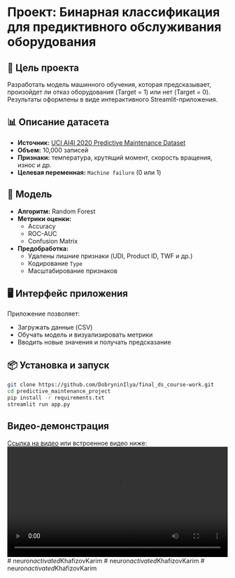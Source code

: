 # Проект: Бинарная классификация для предиктивного обслуживания оборудования

## 📌 Цель проекта
Разработать модель машинного обучения, которая предсказывает, произойдет ли отказ оборудования (Target = 1) или нет (Target = 0).  
Результаты оформлены в виде интерактивного Streamlit-приложения.

## 📊 Описание датасета
- **Источник:** [UCI AI4I 2020 Predictive Maintenance Dataset](https://archive.ics.uci.edu/dataset/601/predictive+maintenance+dataset)
- **Объем:** 10,000 записей
- **Признаки:** температура, крутящий момент, скорость вращения, износ и др.
- **Целевая переменная:** `Machine failure` (0 или 1)

## 🧠 Модель
- **Алгоритм:** Random Forest
- **Метрики оценки:**
  - Accuracy
  - ROC-AUC
  - Confusion Matrix
- **Предобработка:**
  - Удалены лишние признаки (UDI, Product ID, TWF и др.)
  - Кодирование `Type`
  - Масштабирование признаков

## 🖥️ Интерфейс приложения
Приложение позволяет:
- Загружать данные (CSV)
- Обучать модель и визуализировать метрики
- Вводить новые значения и получать предсказание

## 📦 Установка и запуск

```bash
git clone https://github.com/DobryninIlya/final_ds_course-work.git
cd predictive_maintenance_project
pip install -r requirements.txt
streamlit run app.py
```

## Видео-демонстрация
[Ссылка на видео](video/demo.mp4) или встроенное видео ниже:
<video src="video/demo.mp4" controls width="100%"></video>#   n e u r o n _ a c t i v a t e d _ K h a f i z o v K a r i m  
 #   n e u r o n _ a c t i v a t e d _ K h a f i z o v K a r i m  
 #   n e u r o n _ a c t i v a t e d _ K h a f i z o v K a r i m  
 
